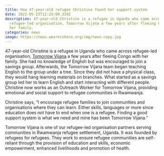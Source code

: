 ```yaml
---
title: How 47-year-old refugee Christine found her support system
date: 2022-05-23T12:25:09.339Z
description: 47-year-old Christine is a refugee in Uganda who came across
  refugee-led organisation, Tomorrow Vijana a few years after fleeing Congo with
  her family.
categories: news
image: https://news.wearecohere.org/img/news-copy.jpg
---
```

47-year-old Christine is a refugee in Uganda who came across refugee-led organisation, [Tomorrow Vijana](http://www.tomorrowvijana.org/) a few years after fleeing Congo with her family. She had no knowledge of English but was encouraged to join a savings group. Afterwards, the Tomorrow Vijana team began teaching English to the group under a tree. Since they did not have a physical class, they would hang learning materials on branches. What started as a savings group led her to learn English and start interacting with different people. Christine now works as an Outreach Worker for Tomorrow Vijana, providing emotional and social support to refugee communities in Rwamwanja. 

Christine says, “I encourage refugee families to join communities and organisations where they can learn. Either skills, languages or more since education does not have to end when one is a refugee. Finding a good support system is what we need and mine has been Tomorrow Vijana.”

Tomorrow Vijana is one of our refugee-led organisation partners serving communities in Rwamwanja refugee settlement, Uganda. It was founded by  refugees for refugees. They work to ensure refugee communities are self-reliant through the provision of education and skills, economic empowerment, enhanced livelihoods and promotion of health.
